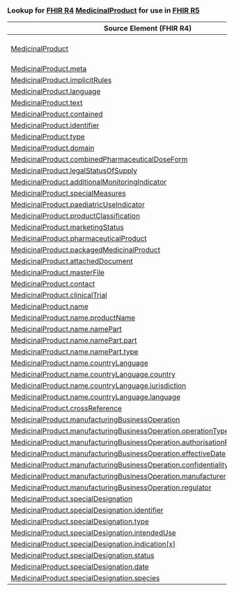 ### Lookup for [FHIR R4](https://hl7.org/fhir/R4/) [MedicinalProduct](https://hl7.org/fhir/R4/MedicinalProduct.html) for use in [FHIR R5](https://hl7.org/fhir/R5/)

| Source Element (FHIR R4) | Usage | Target |
| -------------- | ----- | ------ |
| [MedicinalProduct](https://hl7.org/fhir/R4/MedicinalProduct.html#resource) | `UseExtension` | [http://hl7.org/fhir/4.0/StructureDefinition/extension-MedicinalProduct](StructureDefinition-ext-R4-MedicinalProduct.html) |
| [MedicinalProduct.meta](https://hl7.org/fhir/R4/MedicinalProduct.html#resource) | `UseBasicElement` | [Resource.meta](https://hl7.org/fhir/R5/Resource.html#resource) |
| [MedicinalProduct.implicitRules](https://hl7.org/fhir/R4/MedicinalProduct.html#resource) | `UseBasicElement` | [Resource.implicitRules](https://hl7.org/fhir/R5/Resource.html#resource) |
| [MedicinalProduct.language](https://hl7.org/fhir/R4/MedicinalProduct.html#resource) | `UseBasicElement` | [Resource.language](https://hl7.org/fhir/R5/Resource.html#resource) |
| [MedicinalProduct.text](https://hl7.org/fhir/R4/MedicinalProduct.html#resource) | `UseBasicElement` | [DomainResource.text](https://hl7.org/fhir/R5/DomainResource.html#resource) |
| [MedicinalProduct.contained](https://hl7.org/fhir/R4/MedicinalProduct.html#resource) | `UseBasicElement` | [DomainResource.contained](https://hl7.org/fhir/R5/DomainResource.html#resource) |
| [MedicinalProduct.identifier](https://hl7.org/fhir/R4/MedicinalProduct.html#resource) | `UseBasicElement` | [Basic.identifier](https://hl7.org/fhir/R5/Basic.html#resource) |
| [MedicinalProduct.type](https://hl7.org/fhir/R4/MedicinalProduct.html#resource) | `UseExtensionFromAncestor` | - |
| [MedicinalProduct.domain](https://hl7.org/fhir/R4/MedicinalProduct.html#resource) | `UseExtensionFromAncestor` | - |
| [MedicinalProduct.combinedPharmaceuticalDoseForm](https://hl7.org/fhir/R4/MedicinalProduct.html#resource) | `UseExtensionFromAncestor` | - |
| [MedicinalProduct.legalStatusOfSupply](https://hl7.org/fhir/R4/MedicinalProduct.html#resource) | `UseExtensionFromAncestor` | - |
| [MedicinalProduct.additionalMonitoringIndicator](https://hl7.org/fhir/R4/MedicinalProduct.html#resource) | `UseExtensionFromAncestor` | - |
| [MedicinalProduct.specialMeasures](https://hl7.org/fhir/R4/MedicinalProduct.html#resource) | `UseExtensionFromAncestor` | - |
| [MedicinalProduct.paediatricUseIndicator](https://hl7.org/fhir/R4/MedicinalProduct.html#resource) | `UseExtensionFromAncestor` | - |
| [MedicinalProduct.productClassification](https://hl7.org/fhir/R4/MedicinalProduct.html#resource) | `UseExtensionFromAncestor` | - |
| [MedicinalProduct.marketingStatus](https://hl7.org/fhir/R4/MedicinalProduct.html#resource) | `UseExtensionFromAncestor` | - |
| [MedicinalProduct.pharmaceuticalProduct](https://hl7.org/fhir/R4/MedicinalProduct.html#resource) | `UseExtensionFromAncestor` | - |
| [MedicinalProduct.packagedMedicinalProduct](https://hl7.org/fhir/R4/MedicinalProduct.html#resource) | `UseExtensionFromAncestor` | - |
| [MedicinalProduct.attachedDocument](https://hl7.org/fhir/R4/MedicinalProduct.html#resource) | `UseExtensionFromAncestor` | - |
| [MedicinalProduct.masterFile](https://hl7.org/fhir/R4/MedicinalProduct.html#resource) | `UseExtensionFromAncestor` | - |
| [MedicinalProduct.contact](https://hl7.org/fhir/R4/MedicinalProduct.html#resource) | `UseExtensionFromAncestor` | - |
| [MedicinalProduct.clinicalTrial](https://hl7.org/fhir/R4/MedicinalProduct.html#resource) | `UseExtensionFromAncestor` | - |
| [MedicinalProduct.name](https://hl7.org/fhir/R4/MedicinalProduct.html#resource) | `UseExtensionFromAncestor` | - |
| [MedicinalProduct.name.productName](https://hl7.org/fhir/R4/MedicinalProduct.html#resource) | `UseExtensionFromAncestor` | - |
| [MedicinalProduct.name.namePart](https://hl7.org/fhir/R4/MedicinalProduct.html#resource) | `UseExtensionFromAncestor` | - |
| [MedicinalProduct.name.namePart.part](https://hl7.org/fhir/R4/MedicinalProduct.html#resource) | `UseExtensionFromAncestor` | - |
| [MedicinalProduct.name.namePart.type](https://hl7.org/fhir/R4/MedicinalProduct.html#resource) | `UseExtensionFromAncestor` | - |
| [MedicinalProduct.name.countryLanguage](https://hl7.org/fhir/R4/MedicinalProduct.html#resource) | `UseExtensionFromAncestor` | - |
| [MedicinalProduct.name.countryLanguage.country](https://hl7.org/fhir/R4/MedicinalProduct.html#resource) | `UseExtensionFromAncestor` | - |
| [MedicinalProduct.name.countryLanguage.jurisdiction](https://hl7.org/fhir/R4/MedicinalProduct.html#resource) | `UseExtensionFromAncestor` | - |
| [MedicinalProduct.name.countryLanguage.language](https://hl7.org/fhir/R4/MedicinalProduct.html#resource) | `UseExtensionFromAncestor` | - |
| [MedicinalProduct.crossReference](https://hl7.org/fhir/R4/MedicinalProduct.html#resource) | `UseExtensionFromAncestor` | - |
| [MedicinalProduct.manufacturingBusinessOperation](https://hl7.org/fhir/R4/MedicinalProduct.html#resource) | `UseExtensionFromAncestor` | - |
| [MedicinalProduct.manufacturingBusinessOperation.operationType](https://hl7.org/fhir/R4/MedicinalProduct.html#resource) | `UseExtensionFromAncestor` | - |
| [MedicinalProduct.manufacturingBusinessOperation.authorisationReferenceNumber](https://hl7.org/fhir/R4/MedicinalProduct.html#resource) | `UseExtensionFromAncestor` | - |
| [MedicinalProduct.manufacturingBusinessOperation.effectiveDate](https://hl7.org/fhir/R4/MedicinalProduct.html#resource) | `UseExtensionFromAncestor` | - |
| [MedicinalProduct.manufacturingBusinessOperation.confidentialityIndicator](https://hl7.org/fhir/R4/MedicinalProduct.html#resource) | `UseExtensionFromAncestor` | - |
| [MedicinalProduct.manufacturingBusinessOperation.manufacturer](https://hl7.org/fhir/R4/MedicinalProduct.html#resource) | `UseExtensionFromAncestor` | - |
| [MedicinalProduct.manufacturingBusinessOperation.regulator](https://hl7.org/fhir/R4/MedicinalProduct.html#resource) | `UseExtensionFromAncestor` | - |
| [MedicinalProduct.specialDesignation](https://hl7.org/fhir/R4/MedicinalProduct.html#resource) | `UseExtensionFromAncestor` | - |
| [MedicinalProduct.specialDesignation.identifier](https://hl7.org/fhir/R4/MedicinalProduct.html#resource) | `UseExtensionFromAncestor` | - |
| [MedicinalProduct.specialDesignation.type](https://hl7.org/fhir/R4/MedicinalProduct.html#resource) | `UseExtensionFromAncestor` | - |
| [MedicinalProduct.specialDesignation.intendedUse](https://hl7.org/fhir/R4/MedicinalProduct.html#resource) | `UseExtensionFromAncestor` | - |
| [MedicinalProduct.specialDesignation.indication[x]](https://hl7.org/fhir/R4/MedicinalProduct.html#resource) | `UseExtensionFromAncestor` | - |
| [MedicinalProduct.specialDesignation.status](https://hl7.org/fhir/R4/MedicinalProduct.html#resource) | `UseExtensionFromAncestor` | - |
| [MedicinalProduct.specialDesignation.date](https://hl7.org/fhir/R4/MedicinalProduct.html#resource) | `UseExtensionFromAncestor` | - |
| [MedicinalProduct.specialDesignation.species](https://hl7.org/fhir/R4/MedicinalProduct.html#resource) | `UseExtensionFromAncestor` | - |

